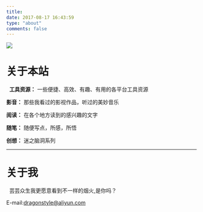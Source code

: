 ```yaml
---
title:
date: 2017-08-17 16:43:59
type: "about"
comments: false
---
```

![](http://ov11eqxw3.bkt.clouddn.com/aboutme.jpg/none.jpg)

# 关于本站
&nbsp;
**工具资源：** 一些便捷、高效、有趣、有用的各平台工具资源

**影音：** 那些我看过的影视作品，听过的美妙音乐

**阅读：** 在各个地方读到的感兴趣的文字

**随笔：** 随便写点，所感，所悟

**创想：** 迷之脑洞系列
***
# 关于我
&nbsp;
芸芸众生我更愿意看到不一样的烟火,是你吗？

E-mail:<a href="mailto:dragonstyle@aliyun.com">dragonstyle@aliyun.com</a>
